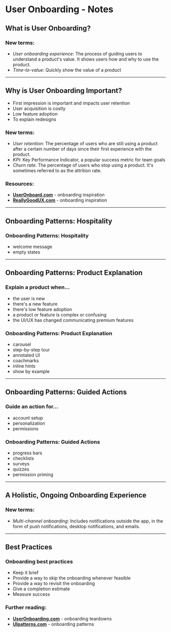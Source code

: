 # User Onboarding - Notes

## What is User Onboarding?

### **New terms:**

- _User onboarding experience_: The process of guiding users to understand a product's value. It shows users how and why to use the product.
- _Time-to-value_: Quickly show the value of a product

---

## **Why is User Onboarding Important?**

- First impression is important and impacts user retention
- User acquisition is costly
- Low feature adoption
- To explain redesigns

### **New terms:**

- _User retention_: The percentage of users who are still using a product after a certain number of days since their first experience with the product.
- _KPI_: Key Performance Indicator, a popular success metric for team goals
- _Churn rate_: The percentage of users who stop using a product. It's sometimes referred to as the attrition rate.

### **Resources:**

- **[UserOnboard.com](https://www.useronboard.com/user-onboarding-teardowns/)** - onboarding inspiration
- **[ReallyGoodUX.com](https://www.reallygoodux.io/categories/user-onboarding)** - onboarding inspiration

---

## Onboarding Patterns: Hospitality

### **Onboarding Patterns: Hospitality**

- welcome message
- empty states

---

## Onboarding Patterns: Product Explanation

### **Explain a product when...**

- the user is new
- there's a new feature
- there's low feature adoption
- a product or feature is complex or confusing
- the UI/UX has changed communicating premium features

### **Onboarding Patterns: Product Explanation**

- carousel
- step-by-step tour
- annotated UI
- coachmarks
- inline hints
- show by example

---

## Onboarding Patterns: Guided Actions

### **Guide an action for...**

- account setup
- personalization
- permissions

### **Onboarding Patterns: Guided Actions**

- progress bars
- checklists
- surveys
- quizzes
- permission priming

---

## A Holistic, Ongoing Onboarding Experience

### **New terms:**

- _Multi-channel onboarding_: Includes notifications outside the app, in the form of push notifications, desktop notifications, and emails.

---

## Best Practices

### **Onboarding best practices**

- Keep it brief
- Provide a way to skip the onboarding whenever feasible
- Provide a way to revisit the onboarding
- Give a completion estimate
- Measure success

### **Further reading:**

- **[UserOnboarding.com](https://www.useronboard.com/user-onboarding-teardowns)** - onboarding teardowns
- **[UIpatterns.com](https://ui-patterns.com/patterns/onboarding/list)** - onboarding patterns
